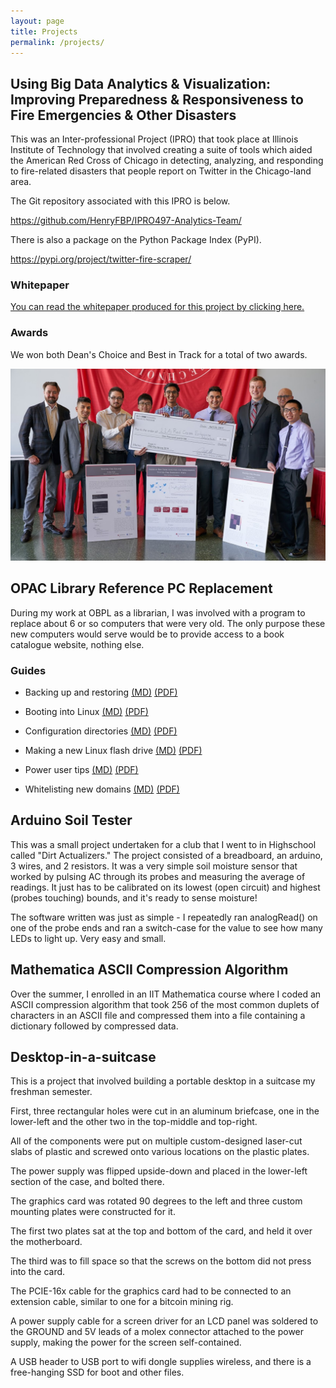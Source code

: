```yaml
---
layout: page
title: Projects
permalink: /projects/
---
```


## Using Big Data Analytics & Visualization: Improving Preparedness & Responsiveness to Fire Emergencies & Other Disasters

This was an Inter-professional Project (IPRO) that took place at Illinois Institute of Technology that involved creating a suite of tools which aided the American Red Cross of Chicago in detecting, analyzing, and responding to fire-related disasters that people report on Twitter in the Chicago-land area.

The Git repository associated with this IPRO is below.

<https://github.com/HenryFBP/IPRO497-Analytics-Team/>

There is also a package on the Python Package Index (PyPI).

<https://pypi.org/project/twitter-fire-scraper/>

### Whitepaper

[You can read the whitepaper produced for this project by clicking here.](/static/files/Twitter_Scraper_Chicago_Fire_FINAL_2.pdf)

### Awards

We won both Dean's Choice and Best in Track for a total of two awards.

<img src="/static/images/awards-tfs.jpg" width="1175">

## OPAC Library Reference PC Replacement

During my work at OBPL as a librarian, I was involved with a program to replace about 6 or so computers that were very
old. The only purpose these new computers would serve would be to provide access to a book catalogue website, nothing else.

### Guides

-   Backing up and restoring
    [(MD)](/static/files/opac-documentation/BACKING_UP_AND_RESTORING.txt)
    [(PDF)](/static/files/opac-documentation/BACKING_UP_AND_RESTORING.pdf)

-   Booting into Linux
    [(MD)](/static/files/opac-documentation/BOOTING_INTO_LINUX.txt)
    [(PDF)](/static/files/opac-documentation/BOOTING_INTO_LINUX.pdf)

-   Configuration directories
    [(MD)](/static/files/opac-documentation/CONFIGURATION_DIRECTORIES.txt)
    [(PDF)](/static/files/opac-documentation/CONFIGURATION_DIRECTORIES.pdf)

-   Making a new Linux flash drive
    [(MD)](/static/files/opac-documentation/MAKING_A_NEW_LINUX_FLASH_DRIVE.txt)
    [(PDF)](/static/files/opac-documentation/MAKING_A_NEW_LINUX_FLASH_DRIVE.pdf)

-   Power user tips
    [(MD)](/static/files/opac-documentation/POWER_USER_TIPS.txt)
    [(PDF)](/static/files/opac-documentation/POWER_USER_TIPS.pdf)

-   Whitelisting new domains
    [(MD)](/static/files/opac-documentation/WHITELISTING_NEW_DOMAINS.txt)
    [(PDF)](/static/files/opac-documentation/WHITELISTING_NEW_DOMAINS.pdf)


## Arduino Soil Tester
This was a small project undertaken for a club that I went to in Highschool called "Dirt Actualizers." The project consisted of a breadboard, an arduino, 3 wires, and 2 resistors. It was a very simple soil moisture sensor that worked by pulsing AC through its probes and measuring the average of readings. It just has to be calibrated on its lowest (open circuit) and highest (probes touching) bounds, and it's ready to sense moisture!

The software written was just as simple - I repeatedly ran analogRead() on one of the probe ends and ran a switch-case for the value to see how many LEDs to light up. Very easy and small.

## Mathematica ASCII Compression Algorithm

Over the summer, I enrolled in an IIT Mathematica course where I coded an ASCII compression algorithm that took 256 of the most common duplets of characters in an ASCII file and compressed them into a file containing a dictionary followed by compressed data.

## Desktop-in-a-suitcase
This is a project that involved building a portable desktop in a suitcase my freshman semester.

First, three rectangular holes were cut in an aluminum briefcase, one in the lower-left and the other two in the top-middle and top-right.

All of the components were put on multiple custom-designed laser-cut slabs of plastic and screwed onto various locations on the plastic plates.

The power supply was flipped upside-down and placed in the lower-left section of the case, and bolted there.

The graphics card was rotated 90 degrees to the left and three custom mounting plates were constructed for it.

The first two plates sat at the top and bottom of the card, and held it over the motherboard.

The third was to fill space so that the screws on the bottom did not press into the card.

The PCIE-16x cable for the graphics card had to be connected to an extension cable, similar to one for a bitcoin mining rig.

A power supply cable for a screen driver for an LCD panel was soldered to the GROUND and 5V leads of a molex connector attached to the power supply, making the power for the screen self-contained.

A USB header to USB port to wifi dongle supplies wireless, and there is a free-hanging SSD for boot and other files.